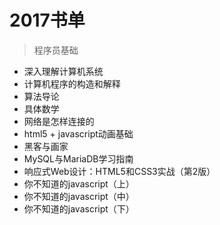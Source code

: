 # 2017书单
> 程序员基础

- 深入理解计算机系统
- 计算机程序的构造和解释
- 算法导论
- 具体数学
- 网络是怎样连接的
- html5 + javascript动画基础
- 黑客与画家
- MySQL与MariaDB学习指南
- 响应式Web设计：HTML5和CSS3实战（第2版）
- 你不知道的javascript（上）
- 你不知道的javascript（中）
- 你不知道的javascript（下）
